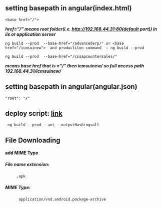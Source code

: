 setting basepath in angular(index.html)
-------------------------------------
```
<base href="/">
```
***href="/" means root folder(i.e. http://192.168.44.31:80(default port)) in iis or application server***
```
ng build --prod  --base-href="/advancederp/" or <base href="/icmsuinew">  and productiton command  : ng build --prod

ng build --prod  --base-href="/cssapcountersales/"
```
***means base href that is ="/" then icmsuinew/ so full access path 192.168.44.31/icmsuinew/***

setting basepath in angular(angular.json)
-------------------------------------
```
"root": "/"
```
deploy script: [link](https://stackoverflow.com/questions/55402751/angular-app-has-to-clear-cache-after-new-deployment/55403095)
----------------------------
```
 ng build --prod --aot --outputHashing=all

```

File Downloading
-------------------------------------------
#### add MIME Type

  ##### File name extension:
         .apk
  ##### MIME Type:
          application/vnd.android.package-archive     
